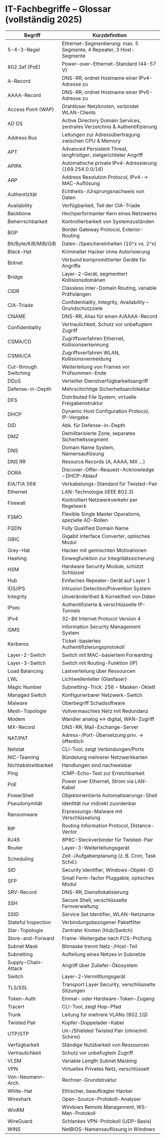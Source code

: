 # IT-Fachbegriffe – Glossar (vollständig 2025)

| Begriff | Kurzdefinition |
|---------|----------------|
| 5-4-3-Regel | Ethernet-Segmentierung: max. 5 Segmente, 4 Repeater, 3 Host-Segmente |
| 802.3af (PoE) | Power-over-Ethernet-Standard (44-57 V) |
| A-Record | DNS-RR, ordnet Hostname einer IPv4-Adresse zu |
| AAAA-Record | DNS-RR, ordnet Hostname einer IPv6-Adresse zu |
| Access Point (WAP) | Drahtloser Netzknoten, verbindet WLAN-Clients |
| AD DS | Active Directory Domain Services, zentrales Verzeichnis & Authentifizierung |
| Address Bus | Leitungen zur Adressübertragung zwischen CPU & Memory |
| APT | Advanced Persistent Threat, langfristiger, zielgerichteter Angriff |
| APIPA | Automatische private IPv4-Adressierung (169.254.0.0/16) |
| ARP | Address Resolution Protocol, IPv4-→ MAC-Auflösung |
| Authentizität | Echtheits-/Ursprungsnachweis von Daten |
| Availability | Verfügbarkeit, Teil der CIA-Triade |
| Backbone | Hochperformanter Kern eines Netzwerks |
| Beherrschbarkeit | Kontrollierbarkeit von Systemzuständen |
| BGP | Border Gateway Protocol, Exterior-Routing |
| Bit/Byte/KiB/MiB/GiB | Daten-/Speichereinheiten (10^x vs. 2^x) |
| Black-Hat | Krimineller Hacker ohne Autorisierung |
| Botnet | Verbund kompromittierter Geräte für Angriffe |
| Bridge | Layer-2-Gerät, segmentiert Kollisionsdomänen |
| CIDR | Classless Inter-Domain Routing, variable Präfixlängen |
| CIA-Triade | Confidentiality, Integrity, Availability – Grundschutzziele |
| CNAME | DNS-RR, Alias für einen A/AAAA-Record |
| Confidentiality | Vertraulichkeit, Schutz vor unbefugtem Zugriff |
| CSMA/CD | Zugriffsverfahren Ethernet, Kollisionserkennung |
| CSMA/CA | Zugriffsverfahren WLAN, Kollisionsvermeidung |
| Cut-through Switching | Weiterleitung von Frames vor Prüfsummen-Ende |
| DDoS | Verteilter Dienstverfügbarkeitsangriff |
| Defense-in-Depth | Mehrschichtige Sicherheitsarchitektur |
| DFS | Distributed File System, virtuelle Freigabenstruktur |
| DHCP | Dynamic Host Configuration Protocol, IP-Vergabe |
| DiD | Abk. für Defense-in-Depth |
| DMZ | Demilitarisierte Zone, separates Sicherheitssegment |
| DNS | Domain Name System, Namensauflösung |
| DNS RR | Resource Records (A, AAAA, MX …) |
| DORA | Discover-Offer-Request-Acknowledge – DHCP-Ablauf |
| EIA/TIA 568 | Verkabelungs-Standard für Twisted-Pair |
| Ethernet | LAN-Technologie (IEEE 802.3) |
| Firewall | Kontrolliert Netzwerkverkehr per Regelwerk |
| FSMO | Flexible Single Master Operations, spezielle AD-Rollen |
| FQDN | Fully Qualified Domain Name |
| GBIC | Gigabit Interface Converter, optisches Modul |
| Grey-Hat | Hacker mit gemischten Motivationen |
| Hashing | Einwegfunktion zur Integritätssicherung |
| HSM | Hardware Security Module, schützt Schlüssel |
| Hub | Einfaches Repeater-Gerät auf Layer 1 |
| IDS/IPS | Intrusion Detection/Prevention System |
| Integrity | Unverändertheit & Korrektheit von Daten |
| IPsec | Authentifizierte & verschlüsselte IP-Tunnels |
| IPv4 | 32-Bit Internet Protocol Version 4 |
| ISMS | Information Security Management System |
| Kerberos | Ticket-basiertes Authentifizierungsprotokoll |
| Layer-2-Switch | Switch mit MAC-basiertem Forwarding |
| Layer-3-Switch | Switch mit Routing-Funktion (IP) |
| Load Balancing | Lastverteilung über Ressourcen |
| LWL | Lichtwellenleiter (Glasfaser) |
| Magic Number | Subnetting-Trick: 256 − Masken-Oktett |
| Managed Switch | Konfigurierbarer Netzwerk-Switch |
| Malware | Oberbegriff Schadsoftware |
| Mesh-Topologie | Vollvermaschtes Netz mit Redundanz |
| Modem | Wandler analog ↔ digital, WAN-Zugriff |
| MX-Record | DNS-RR, Mail-Exchange-Server |
| NAT/PAT | Adress-/Port-Übersetzung priv. → öffentlich |
| Netstat | CLI-Tool, zeigt Verbindungen/Ports |
| NIC-Teaming | Bündelung mehrerer Netzwerkkarten |
| Nichtabstreitbarkeit | Handlungen sind nachweisbar |
| Ping | ICMP-Echo-Test zur Erreichbarkeit |
| PoE | Power over Ethernet, Strom via LAN-Kabel |
| PowerShell | Objektorientierte Automatisierungs-Shell |
| Pseudonymität | Identität nur indirekt zuordenbar |
| Ransomware | Erpressungs-Malware mit Verschlüsselung |
| RIP | Routing Information Protocol, Distance-Vector |
| RJ45 | 8P8C-Steckverbinder für Twisted-Pair |
| Router | Layer-3-Weiterleitungsgerät |
| Scheduling | Zeit-/Aufgabenplanung (z. B. Cron, Task Schd.) |
| SID | Security Identifier, Windows-Objekt-ID |
| SFP | Small Form-factor Pluggable, optisches Modul |
| SRV-Record | DNS-RR, Dienstlokalisierung |
| SSH | Secure Shell, verschlüsselte Fernverwaltung |
| SSID | Service Set Identifier, WLAN-Netzname |
| Stateful Inspection | Verbindungsbezogener Paketfilter |
| Star-Topologie | Zentraler Knoten (Hub/Switch) |
| Store-and-Forward | Frame-Weitergabe nach FCS-Prüfung |
| Subnet Mask | Bitmaske trennt Netz-/Host-Teil |
| Subnetting | Aufteilung eines Netzes in Subnetze |
| Supply-Chain-Attack | Angriff über Zuliefer-Ökosystem |
| Switch | Layer-2-Vermittlungsgerät |
| TLS/SSL | Transport Layer Security, verschlüsselte Sitzungen |
| Token-Auth | Einmal- oder Hardware-Token-Zugang |
| Tracert | CLI-Tool, zeigt Hop-Pfad |
| Trunk | Leitung für mehrere VLANs (802.1Q) |
| Twisted Pair | Kupfer-Doppelader-Kabel |
| UTP/STP | Un-/Shielded Twisted Pair (ohne/mit Schirm) |
| Verfügbarkeit | Ständige Nutzbarkeit von Ressourcen |
| Vertraulichkeit | Schutz vor unbefugtem Zugriff |
| VLSM | Variable Length Subnet Masking |
| VPN | Virtuelles Privates Netz, verschlüsselt |
| Von-Neumann-Arch. | Rechner-Grundstruktur |
| White-Hat | Ethischer, beauftragter Hacker |
| Wireshark | Open-Source-Protokoll-Analyser |
| WinRM | Windows Remote Management, WS-Man-Protokoll |
| WireGuard | Schlankes VPN-Protokoll (UDP-Basis) |
| WINS | NetBIOS-Namensauflösung in Windows |
